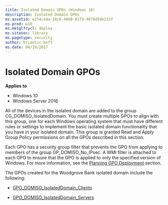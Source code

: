 ```yaml
---
title: Isolated Domain GPOs (Windows 10)
description: Isolated Domain GPOs
ms.assetid: e254ce4a-18c6-4868-8179-4078d9de215f
ms.prod: w10
ms.mktglfcycl: deploy
ms.sitesec: library
ms.pagetype: security
author: brianlic-msft
ms.date: 04/19/2017
---
```


# Isolated Domain GPOs

**Applies to**
-   Windows 10
-   Windows Server 2016

All of the devices in the isolated domain are added to the group CG\_DOMISO\_IsolatedDomain. You must create multiple GPOs to align with this group, one for each Windows operating system that must have different rules or settings to implement the basic isolated domain functionality that you have in your isolated domain. This group is granted Read and Apply Group Policy permissions on all the GPOs described in this section.

Each GPO has a security group filter that prevents the GPO from applying to members of the group GP\_DOMISO\_No\_IPsec. A WMI filter is attached to each GPO to ensure that the GPO is applied to only the specified version of Windows. For more information, see the [Planning GPO Deployment](planning-gpo-deployment.md) section.

The GPOs created for the Woodgrove Bank isolated domain include the following:

-   [GPO\_DOMISO\_IsolatedDomain\_Clients](gpo-domiso-isolateddomain-clients.md)

-   [GPO\_DOMISO\_IsolatedDomain\_Servers](gpo-domiso-isolateddomain-servers.md)
